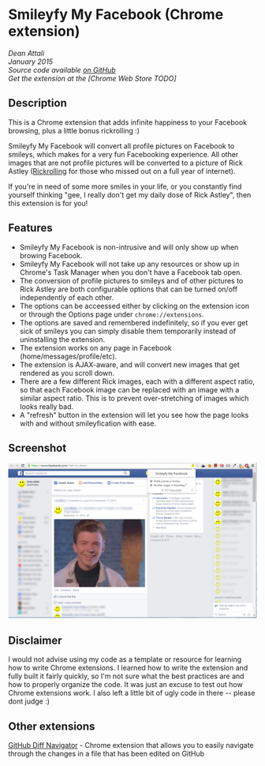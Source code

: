# Smileyfy My Facebook (Chrome extension)

_Dean Attali_    
_January 2015_    
_Source code available [on GitHub](https://github.com/daattali/smileyfy-my-facebook-extension)_     
_Get the extension at the [Chrome Web Store TODO]_  


## Description

This is a Chrome extension that adds infinite happiness to your Facebook browsing, plus a little bonus rickrolling :)  

Smileyfy My Facebook will convert all profile pictures on Facebook to smileys, which makes for a very fun Facebooking experience.  All other images that are not profile pictures will be converted to a picture of Rick Astley ([Rickrolling](http://en.wikipedia.org/wiki/Rickrolling) for those who missed out on a full year of internet).

If you're in need of some more smiles in your life, or you constantly find yourself thinking "gee, I really don't get my daily dose of Rick Astley", then this extension is for you!


## Features

- Smileyfy My Facebook is non-intrusive and will only show up when browing Facebook.
- Smileyfy My Facebook will not take up any resources or show up in Chrome's Task Manager when you don't have a Facebook tab open.
- The conversion of profile pictures to smileys and of other pictures to Rick Astley are both configurable options that can be turned on/off independently of each other.  
- The options can be acceessed either by clicking on the extension icon or through the Options page under `chrome://extensions`.  
- The options are saved and remembered indefinitely, so if you ever get sick of smileys you can simply disable them temporarily instead of uninstalling the extension.  
- The extension works on any page in Facebook (home/messages/profile/etc).  
- The extension is AJAX-aware, and will convert new images that get rendered as you scroll down.
- There are a few different Rick images, each with a different aspect ratio, so that each Facebook image can be replaced with an image with a similar aspect ratio.  This is to prevent over-stretching of images which looks really bad.
- A "refresh" button in the extension will let you see how the page looks with and without smileyfication with ease.


## Screenshot

![](./img/doc/screenshot-home.png)

## Disclaimer

I would not advise using my code as a template or resource for learning how to write Chrome extensions. I learned how to write the extension and fully built it fairly quickly, so I'm not sure what the best practices are and how to properly organize the code. It was just an excuse to test out how Chrome extensions work. I also left a little bit of ugly code in there -- please dont judge :)


## Other extensions

[GitHub Diff Navigator](https://github.com/daattali/github-diff-navigator-extension) - Chrome extension that allows you to easily navigate through the changes in a file that has been edited on GitHub
